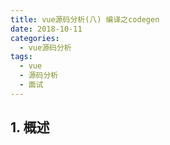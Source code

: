 ```yaml
---
title: vue源码分析(八) 编译之codegen
date: 2018-10-11
categories:
  - vue源码分析
tags: 
  - vue
  - 源码分析
  - 面试
---
```


## 1. 概述